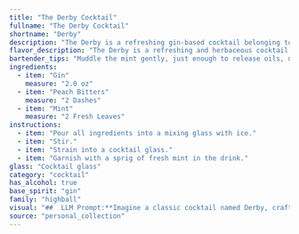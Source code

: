 ```yaml
---
title: "The Derby Cocktail"
fullname: "The Derby Cocktail"
shortname: "Derby"
description: "The Derby is a refreshing gin-based cocktail belonging to the **Highball** family. Its origin is unknown, but the combination of gin, peach bitters, and mint suggests a playful nod to the classic Gin & Tonic, with a fruity twist. "
flavor_description: "The Derby is a refreshing and herbaceous cocktail. The gin provides a crisp, juniper-forward base, while the peach bitters add a subtle sweetness and a hint of stone fruit. The mint adds a cool, minty freshness that balances the gin's dryness. The overall flavor profile is complex and well-rounded, with a delicate balance of sweet, savory, and bitter notes. "
bartender_tips: "Muddle the mint gently, just enough to release oils, not pulverize it. Use a quality gin with botanicals that complement the peach and mint, like juniper and citrus. A dash of peach bitters is key, not too much! Build the drink over ice, ensuring the gin is chilled, and garnish with a fresh mint sprig. The Derby is best enjoyed fresh, so avoid over-mixing. "
ingredients:
  - item: "Gin"
    measure: "2.0 oz"
  - item: "Peach Bitters"
    measure: "2 Dashes"
  - item: "Mint"
    measure: "2 Fresh Leaves"
instructions:
  - item: "Pour all ingredients into a mixing glass with ice."
  - item: "Stir."
  - item: "Strain into a cocktail glass."
  - item: "Garnish with a sprig of fresh mint in the drink."
glass: "Cocktail glass"
category: "cocktail"
has_alcohol: true
base_spirit: "gin"
family: "highball"
visual: "##  LLM Prompt:**Imagine a classic cocktail named Derby, crafted with Gin, Peach Bitters, and Mint. Describe its appearance in detail, focusing on the following aspects:*** **Color:** What hue does the cocktail display? Is it clear, cloudy, or layered? Does it have any shimmering or iridescence?* **Texture:** Is the drink viscous, thin, or icy? Are there any visible bubbles or foam?* **Garnish:** What kind of mint sprig or other garnish is used? How is it arranged?* **Glassware:** What type of glass is used? How does the shape of the glass contribute to the overall visual appeal?* **Lighting:** How does the drink appear under different lighting conditions? Does the color change depending on the light source?**Example:**  The Derby, a refreshing cocktail made with gin, peach bitters, and mint, presents a vibrant emerald green hue. The drink is clear and shimmering, with delicate bubbles rising from the bottom. A single, elegant sprig of mint is nestled against the rim of a chilled coupe glass, its leaves creating a verdant halo around the liquid. The glass, with its wide bowl and sloping sides, highlights the drink's alluring color, which appears more intensely green in the light. "
source: "personal_collection"
---
```


